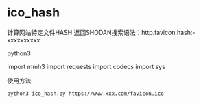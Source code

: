 # ico_hash
计算网站特定文件HASH 返回SHODAN搜索语法：http.favicon.hash:-xxxxxxxxxx

python3

import mmh3 
import requests 
import codecs
import sys

使用方法
```
python3 ico_hash.py https://www.xxx.com/favicon.ico
```

